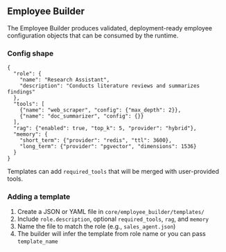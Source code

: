 ## Employee Builder

The Employee Builder produces validated, deployment-ready employee configuration
objects that can be consumed by the runtime.

### Config shape

```
{
  "role": {
    "name": "Research Assistant",
    "description": "Conducts literature reviews and summarizes findings"
  },
  "tools": [
    {"name": "web_scraper", "config": {"max_depth": 2}},
    {"name": "doc_summarizer", "config": {}}
  ],
  "rag": {"enabled": true, "top_k": 5, "provider": "hybrid"},
  "memory": {
    "short_term": {"provider": "redis", "ttl": 3600},
    "long_term": {"provider": "pgvector", "dimensions": 1536}
  }
}
```

Templates can add `required_tools` that will be merged with user-provided tools.

### Adding a template

1. Create a JSON or YAML file in `core/employee_builder/templates/`
2. Include `role.description`, optional `required_tools`, `rag`, and `memory`
3. Name the file to match the role (e.g., `sales_agent.json`)
4. The builder will infer the template from role name or you can pass `template_name`


